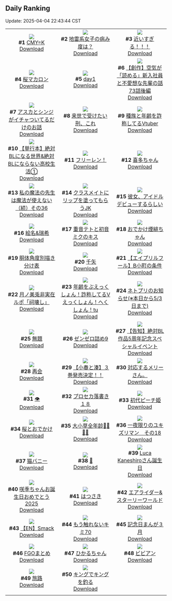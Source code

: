 ## Daily Ranking
Update: 2025-04-04 22:43:44 CST

|      |      |      |
| :----: | :----: | :----: |
| ![](https://i.pixiv.re/c/240x480/img-master/img/2025/04/03/00/00/07/128890907_p0_master1200.jpg)<br>**#1** [CMY=K](https://www.pixiv.net/artworks/128890907)<br>[Download](https://i.pixiv.re/img-original/img/2025/04/03/00/00/07/128890907_p0.png) | ![](https://i.pixiv.re/c/240x480/img-master/img/2025/04/02/14/10/58/128873185_p0_master1200.jpg)<br>**#2** [地雷系女子の病み度は？](https://www.pixiv.net/artworks/128873185)<br>[Download](https://i.pixiv.re/img-original/img/2025/04/02/14/10/58/128873185_p0.jpg) | ![](https://i.pixiv.re/c/240x480/img-master/img/2025/04/03/17/00/05/128910066_p0_master1200.jpg)<br>**#3** [近いすぎる！！！](https://www.pixiv.net/artworks/128910066)<br>[Download](https://i.pixiv.re/img-original/img/2025/04/03/17/00/05/128910066_p0.jpg) |
| ![](https://i.pixiv.re/c/240x480/img-master/img/2025/04/03/20/30/02/128916633_p0_master1200.jpg)<br>**#4** [桜マカロン](https://www.pixiv.net/artworks/128916633)<br>[Download](https://i.pixiv.re/img-original/img/2025/04/03/20/30/02/128916633_p0.png) | ![](https://i.pixiv.re/c/240x480/img-master/img/2025/04/03/01/53/30/128894942_p0_master1200.jpg)<br>**#5** [day1](https://www.pixiv.net/artworks/128894942)<br>[Download](https://i.pixiv.re/img-original/img/2025/04/03/01/53/30/128894942_p0.jpg) | ![](https://i.pixiv.re/c/240x480/img-master/img/2025/04/03/18/51/50/128913290_p0_master1200.jpg)<br>**#6** [【創作】空気が「読める」新入社員と不愛想な先輩の話73話後編](https://www.pixiv.net/artworks/128913290)<br>[Download](https://i.pixiv.re/img-original/img/2025/04/03/18/51/50/128913290_p0.jpg) |
| ![](https://i.pixiv.re/c/240x480/img-master/img/2025/04/02/17/36/06/128877277_p0_master1200.jpg)<br>**#7** [アスカとシンジがイチャついてるだけのお話](https://www.pixiv.net/artworks/128877277)<br>[Download](https://i.pixiv.re/img-original/img/2025/04/02/17/36/06/128877277_p0.jpg) | ![](https://i.pixiv.re/c/240x480/img-master/img/2025/04/02/00/00/07/128857154_p0_master1200.jpg)<br>**#8** [来世で受けたい刑、これ](https://www.pixiv.net/artworks/128857154)<br>[Download](https://i.pixiv.re/img-original/img/2025/04/02/00/00/07/128857154_p0.jpg) | ![](https://i.pixiv.re/c/240x480/img-master/img/2025/04/02/21/23/20/128884843_p0_master1200.jpg)<br>**#9** [種族と年齢を詐称してるVtuber](https://www.pixiv.net/artworks/128884843)<br>[Download](https://i.pixiv.re/img-original/img/2025/04/02/21/23/20/128884843_p0.png) |
| ![](https://i.pixiv.re/c/240x480/img-master/img/2025/04/03/00/00/19/128891014_p0_master1200.jpg)<br>**#10** [【単行本】絶対BLになる世界&絶対BLにならない高校生活①](https://www.pixiv.net/artworks/128891014)<br>[Download](https://i.pixiv.re/img-original/img/2025/04/03/00/00/19/128891014_p0.jpg) | ![](https://i.pixiv.re/c/240x480/img-master/img/2025/04/02/01/32/58/128860881_p0_master1200.jpg)<br>**#11** [フリーレン！](https://www.pixiv.net/artworks/128860881)<br>[Download](https://i.pixiv.re/img-original/img/2025/04/02/01/32/58/128860881_p0.png) | ![](https://i.pixiv.re/c/240x480/img-master/img/2025/04/02/00/02/15/128857588_p0_master1200.jpg)<br>**#12** [喜多ちゃん](https://www.pixiv.net/artworks/128857588)<br>[Download](https://i.pixiv.re/img-original/img/2025/04/02/00/02/15/128857588_p0.png) |
| ![](https://i.pixiv.re/c/240x480/img-master/img/2025/04/03/00/00/41/128891115_p0_master1200.jpg)<br>**#13** [私の魔法の先生は魔法が使えない（続）その36](https://www.pixiv.net/artworks/128891115)<br>[Download](https://i.pixiv.re/img-original/img/2025/04/03/00/00/41/128891115_p0.jpg) | ![](https://i.pixiv.re/c/240x480/img-master/img/2025/04/03/21/26/49/128918696_p0_master1200.jpg)<br>**#14** [クラスメイトにリップを塗ってもらうJK](https://www.pixiv.net/artworks/128918696)<br>[Download](https://i.pixiv.re/img-original/img/2025/04/03/21/26/49/128918696_p0.jpg) | ![](https://i.pixiv.re/c/240x480/img-master/img/2025/04/02/00/00/21/128857289_p0_master1200.jpg)<br>**#15** [彼女、アイドルデビューするらしい](https://www.pixiv.net/artworks/128857289)<br>[Download](https://i.pixiv.re/img-original/img/2025/04/02/00/00/21/128857289_p0.jpg) |
| ![](https://i.pixiv.re/c/240x480/img-master/img/2025/04/02/00/00/22/128857290_p0_master1200.jpg)<br>**#16** [絵名&瑞希](https://www.pixiv.net/artworks/128857290)<br>[Download](https://i.pixiv.re/img-original/img/2025/04/02/00/00/22/128857290_p0.jpg) | ![](https://i.pixiv.re/c/240x480/img-master/img/2025/04/03/00/00/05/128890892_p0_master1200.jpg)<br>**#17** [重音テトと初音ミクのキス](https://www.pixiv.net/artworks/128890892)<br>[Download](https://i.pixiv.re/img-original/img/2025/04/03/00/00/05/128890892_p0.jpg) | ![](https://i.pixiv.re/c/240x480/img-master/img/2025/04/02/00/06/17/128857807_p0_master1200.jpg)<br>**#18** [おでかけ煙緋ちゃん](https://www.pixiv.net/artworks/128857807)<br>[Download](https://i.pixiv.re/img-original/img/2025/04/02/00/06/17/128857807_p0.png) |
| ![](https://i.pixiv.re/c/240x480/img-master/img/2025/04/02/00/00/14/128857227_p0_master1200.jpg)<br>**#19** [胴体角度別描き分け表](https://www.pixiv.net/artworks/128857227)<br>[Download](https://i.pixiv.re/img-original/img/2025/04/02/00/00/14/128857227_p0.jpg) | ![](https://i.pixiv.re/c/240x480/img-master/img/2025/04/02/01/18/58/128860445_p0_master1200.jpg)<br>**#20** [千矢](https://www.pixiv.net/artworks/128860445)<br>[Download](https://i.pixiv.re/img-original/img/2025/04/02/01/18/58/128860445_p0.jpg) | ![](https://i.pixiv.re/c/240x480/img-master/img/2025/04/02/00/40/06/128859145_p0_master1200.jpg)<br>**#21** [【エイプリルフール】B小町の条件](https://www.pixiv.net/artworks/128859145)<br>[Download](https://i.pixiv.re/img-original/img/2025/04/02/00/40/06/128859145_p0.png) |
| ![](https://i.pixiv.re/c/240x480/img-master/img/2025/04/02/21/43/39/128885683_p0_master1200.jpg)<br>**#22** [月ノ美兎非実在ルポ「祠壊し」](https://www.pixiv.net/artworks/128885683)<br>[Download](https://i.pixiv.re/img-original/img/2025/04/02/21/43/39/128885683_p0.png) | ![](https://i.pixiv.re/c/240x480/img-master/img/2025/04/03/21/13/56/128918224_p0_master1200.jpg)<br>**#23** [年齢をぶえっくしょん！詐称してるVえっくしょん！へくしょん！tu](https://www.pixiv.net/artworks/128918224)<br>[Download](https://i.pixiv.re/img-original/img/2025/04/03/21/13/56/128918224_p0.png) | ![](https://i.pixiv.re/c/240x480/img-master/img/2025/04/03/19/35/05/128914737_p0_master1200.jpg)<br>**#24** [ネトプリのお知らせ(※本日から5/3日まで)](https://www.pixiv.net/artworks/128914737)<br>[Download](https://i.pixiv.re/img-original/img/2025/04/03/19/35/05/128914737_p0.png) |
| ![](https://i.pixiv.re/c/240x480/img-master/img/2025/04/02/00/00/10/128857181_p0_master1200.jpg)<br>**#25** [無題](https://www.pixiv.net/artworks/128857181)<br>[Download](https://i.pixiv.re/img-original/img/2025/04/02/00/00/10/128857181_p0.jpg) | ![](https://i.pixiv.re/c/240x480/img-master/img/2025/04/02/21/56/29/128886158_p0_master1200.jpg)<br>**#26** [ゼンゼロ詰め9](https://www.pixiv.net/artworks/128886158)<br>[Download](https://i.pixiv.re/img-original/img/2025/04/02/21/56/29/128886158_p0.jpg) | ![](https://i.pixiv.re/c/240x480/img-master/img/2025/04/03/00/00/13/128890968_p0_master1200.jpg)<br>**#27** [【告知】絶対BL作品5周年記念スペシャルイベント](https://www.pixiv.net/artworks/128890968)<br>[Download](https://i.pixiv.re/img-original/img/2025/04/03/00/00/13/128890968_p0.png) |
| ![](https://i.pixiv.re/c/240x480/img-master/img/2025/04/02/19/17/33/128880346_p0_master1200.jpg)<br>**#28** [再会](https://www.pixiv.net/artworks/128880346)<br>[Download](https://i.pixiv.re/img-original/img/2025/04/02/19/17/33/128880346_p0.jpg) | ![](https://i.pixiv.re/c/240x480/img-master/img/2025/04/02/16/25/12/128875706_p0_master1200.jpg)<br>**#29** [【小春と湊】３巻発売決定！！](https://www.pixiv.net/artworks/128875706)<br>[Download](https://i.pixiv.re/img-original/img/2025/04/02/16/25/12/128875706_p0.png) | ![](https://i.pixiv.re/c/240x480/img-master/img/2025/04/03/02/53/53/128896080_p0_master1200.jpg)<br>**#30** [対応するメリーさん。](https://www.pixiv.net/artworks/128896080)<br>[Download](https://i.pixiv.re/img-original/img/2025/04/03/02/53/53/128896080_p0.jpg) |
| ![](https://i.pixiv.re/c/240x480/img-master/img/2025/04/02/19/12/46/128880213_p0_master1200.jpg)<br>**#31** [👁](https://www.pixiv.net/artworks/128880213)<br>[Download](https://i.pixiv.re/img-original/img/2025/04/02/19/12/46/128880213_p0.png) | ![](https://i.pixiv.re/c/240x480/img-master/img/2025/04/02/20/35/48/128883020_p0_master1200.jpg)<br>**#32** [プロセカ落書き１８](https://www.pixiv.net/artworks/128883020)<br>[Download](https://i.pixiv.re/img-original/img/2025/04/02/20/35/48/128883020_p0.png) | ![](https://i.pixiv.re/c/240x480/img-master/img/2025/04/03/01/20/24/128894143_p0_master1200.jpg)<br>**#33** [初代ピーチ姫](https://www.pixiv.net/artworks/128894143)<br>[Download](https://i.pixiv.re/img-original/img/2025/04/03/01/20/24/128894143_p0.png) |
| ![](https://i.pixiv.re/c/240x480/img-master/img/2025/04/02/00/00/16/128857247_p0_master1200.jpg)<br>**#34** [桜とおでかけ](https://www.pixiv.net/artworks/128857247)<br>[Download](https://i.pixiv.re/img-original/img/2025/04/02/00/00/16/128857247_p0.jpg) | ![](https://i.pixiv.re/c/240x480/img-master/img/2025/04/02/00/00/25/128857313_p0_master1200.jpg)<br>**#35** [大小草全年龄🌳🌳🌳🌳](https://www.pixiv.net/artworks/128857313)<br>[Download](https://i.pixiv.re/img-original/img/2025/04/02/00/00/25/128857313_p0.jpg) | ![](https://i.pixiv.re/c/240x480/img-master/img/2025/04/02/23/16/18/128889187_p0_master1200.jpg)<br>**#36** [一夜限りのユキズリマン　その18](https://www.pixiv.net/artworks/128889187)<br>[Download](https://i.pixiv.re/img-original/img/2025/04/02/23/16/18/128889187_p0.png) |
| ![](https://i.pixiv.re/c/240x480/img-master/img/2025/04/02/00/49/14/128859480_p0_master1200.jpg)<br>**#37** [猫バニー](https://www.pixiv.net/artworks/128859480)<br>[Download](https://i.pixiv.re/img-original/img/2025/04/02/00/49/14/128859480_p0.jpg) | ![](https://i.pixiv.re/c/240x480/img-master/img/2025/04/02/00/00/17/128857252_p0_master1200.jpg)<br>**#38** [🎀](https://www.pixiv.net/artworks/128857252)<br>[Download](https://i.pixiv.re/img-original/img/2025/04/02/00/00/17/128857252_p0.jpg) | ![](https://i.pixiv.re/c/240x480/img-master/img/2025/04/03/21/35/36/128919066_p0_master1200.jpg)<br>**#39** [Luca Kaneshiroさん誕生日](https://www.pixiv.net/artworks/128919066)<br>[Download](https://i.pixiv.re/img-original/img/2025/04/03/21/35/36/128919066_p0.jpg) |
| ![](https://i.pixiv.re/c/240x480/img-master/img/2025/04/02/00/18/22/128858298_p0_master1200.jpg)<br>**#40** [咲季ちゃんお誕生日おめでとう2025](https://www.pixiv.net/artworks/128858298)<br>[Download](https://i.pixiv.re/img-original/img/2025/04/02/00/18/22/128858298_p0.png) | ![](https://i.pixiv.re/c/240x480/img-master/img/2025/04/02/00/15/29/128858199_p0_master1200.jpg)<br>**#41** [はつさき](https://www.pixiv.net/artworks/128858199)<br>[Download](https://i.pixiv.re/img-original/img/2025/04/02/00/15/29/128858199_p0.png) | ![](https://i.pixiv.re/c/240x480/img-master/img/2025/04/03/21/40/21/128919267_p0_master1200.jpg)<br>**#42** [エアライダー&スターリーワールド](https://www.pixiv.net/artworks/128919267)<br>[Download](https://i.pixiv.re/img-original/img/2025/04/03/21/40/21/128919267_p0.jpg) |
| ![](https://i.pixiv.re/c/240x480/img-master/img/2025/04/02/16/19/28/128875591_p0_master1200.jpg)<br>**#43** [【EN】Smack](https://www.pixiv.net/artworks/128875591)<br>[Download](https://i.pixiv.re/img-original/img/2025/04/02/16/19/28/128875591_p0.png) | ![](https://i.pixiv.re/c/240x480/img-master/img/2025/04/03/14/15/17/128906858_p0_master1200.jpg)<br>**#44** [もう触れないキミ70](https://www.pixiv.net/artworks/128906858)<br>[Download](https://i.pixiv.re/img-original/img/2025/04/03/14/15/17/128906858_p0.jpg) | ![](https://i.pixiv.re/c/240x480/img-master/img/2025/04/02/19/00/52/128879858_p0_master1200.jpg)<br>**#45** [記念日まんが３月](https://www.pixiv.net/artworks/128879858)<br>[Download](https://i.pixiv.re/img-original/img/2025/04/02/19/00/52/128879858_p0.jpg) |
| ![](https://i.pixiv.re/c/240x480/img-master/img/2025/04/03/00/01/20/128891222_p0_master1200.jpg)<br>**#46** [FGOまとめ](https://www.pixiv.net/artworks/128891222)<br>[Download](https://i.pixiv.re/img-original/img/2025/04/03/00/01/20/128891222_p0.png) | ![](https://i.pixiv.re/c/240x480/img-master/img/2025/04/02/10/40/26/128869109_p0_master1200.jpg)<br>**#47** [ひかるちゃん](https://www.pixiv.net/artworks/128869109)<br>[Download](https://i.pixiv.re/img-original/img/2025/04/02/10/40/26/128869109_p0.jpg) | ![](https://i.pixiv.re/c/240x480/img-master/img/2025/04/02/00/01/54/128857555_p0_master1200.jpg)<br>**#48** [ビビアン](https://www.pixiv.net/artworks/128857555)<br>[Download](https://i.pixiv.re/img-original/img/2025/04/02/00/01/54/128857555_p0.jpg) |
| ![](https://i.pixiv.re/c/240x480/img-master/img/2025/04/03/00/00/07/128890915_p0_master1200.jpg)<br>**#49** [旅路](https://www.pixiv.net/artworks/128890915)<br>[Download](https://i.pixiv.re/img-original/img/2025/04/03/00/00/07/128890915_p0.jpg) | ![](https://i.pixiv.re/c/240x480/img-master/img/2025/04/02/19/12/00/128880191_p0_master1200.jpg)<br>**#50** [キングでキングを釣る](https://www.pixiv.net/artworks/128880191)<br>[Download](https://i.pixiv.re/img-original/img/2025/04/02/19/12/00/128880191_p0.jpg) |
|      |
